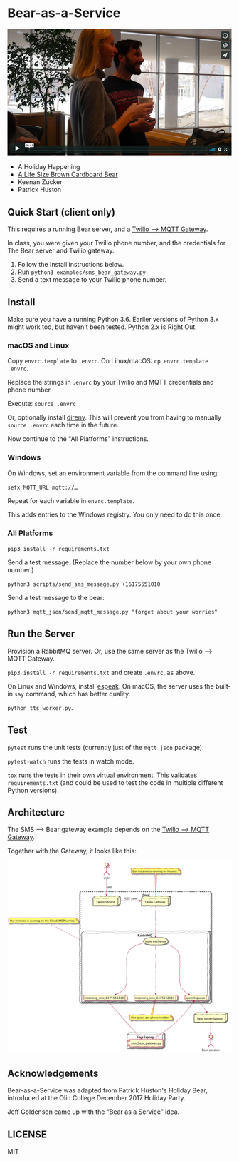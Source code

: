 # Bear-as-a-Service

[![IMAGE ALT TEXT HERE](docs/images/bear-vimeo.jpg)](https://vimeo.com/248514938)

- A Holiday Happening
- [A Life Size Brown Cardboard Bear](https://www.amazon.com/Brown-Bear-Advanced-Graphics-Cardboard/dp/B00B03DT0O)
- Keenan Zucker
- Patrick Huston

## Quick Start (client only)

This requires a running Bear server, and a [Twilio ⟶ MQTT Gateway](https://github.com/olin-build/twilio-mqtt-gateway).

In class, you were given your Twilio phone number, and the credentials for
The Bear server and Twilio gateway.

1. Follow the Install instructions below.
2. Run `python3 examples/sms_bear_gateway.py`
3. Send a text message to your Twilio phone number.

## Install

Make sure you have a running Python 3.6. Earlier versions of Python 3.x might
work too, but haven't been tested. Python 2.x is Right Out.

### macOS and Linux

Copy `envrc.template` to `.envrc`. On Linux/macOS: `cp envrc.template .envrc`.

Replace the strings in `.envrc` by your Twilio and MQTT credentials and phone number.

Execute: `source .envrc`

Or, optionally install [direnv](https://direnv.net/). This will prevent you from having to manually `source .envrc` each time in the future.

Now continue to the "All Platforms" instructions.

### Windows

On Windows, set an environment variable from the command line using:

`setx MQTT_URL mqtt://…`

Repeat for each variable in `envrc.template`.

This adds entries to the Windows registry. You only need to do this once.

### All Platforms

`pip3 install -r requirements.txt`

Send a test message. (Replace the number below by your own phone number.)

`python3 scripts/send_sms_message.py +16175551010`

Send a test message to the bear:

`python3 mqtt_json/send_mqtt_message.py "forget about your worries"`

## Run the Server

Provision a RabbitMQ server. Or, use the same server as the Twilio ⟶ MQTT
Gateway.

`pip3 install -r requirements.txt` and create `.envrc`, as above.

On Linux and Windows, install [espeak](http://espeak.sourceforge.net).
On macOS, the server uses the built-in `say` command, which has better quality.

`python tts_worker.py`.

## Test

`pytest` runs the unit tests (currently just of the `mqtt_json` package).

`pytest-watch` runs the tests in watch mode.

`tox` runs the tests in their own virtual environment.
This validates `requirements.txt` (and could be used to test the code in
multiple different Python versions).

## Architecture

The SMS ⟶ Bear gateway example depends on the [Twilio ⟶ MQTT Gateway](https://github.com/olin-build/twilio-mqtt-gateway).

Together with the Gateway, it looks like this:

![](./docs/images/network-diagram.png)

## Acknowledgements

Bear-as-a-Service was adapted from Patrick Huston's Holiday Bear, introduced at
the Olin College December 2017 Holiday Party.

Jeff Goldenson came up with the “Bear as a Service” idea.

## LICENSE

MIT
